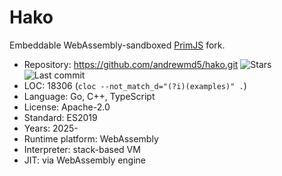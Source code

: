 # Hako

Embeddable WebAssembly-sandboxed [PrimJS](primjs.md) fork.

* Repository:       https://github.com/andrewmd5/hako.git <span class="shields"><img src="https://img.shields.io/github/stars/andrewmd5/hako?label=&style=flat-square" alt="Stars" title="Stars"><img src="https://img.shields.io/github/last-commit/andrewmd5/hako?label=&style=flat-square" alt="Last commit" title="Last commit"></span>
* LOC:              18306 (`cloc --not_match_d="(?i)(examples)" .`)
* Language:         Go, C++, TypeScript
* License:          Apache-2.0
* Standard:         ES2019
* Years:            2025-
* Runtime platform: WebAssembly
* Interpreter:      stack-based VM
* JIT:              via WebAssembly engine
